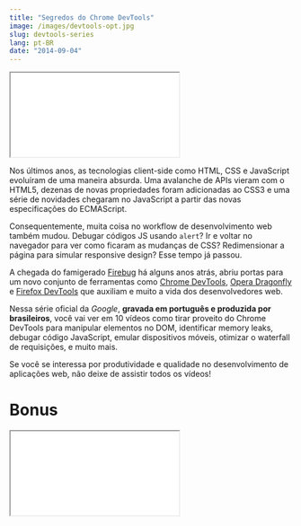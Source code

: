 ```yaml
---
title: "Segredos do Chrome DevTools"
image: /images/devtools-opt.jpg
slug: devtools-series
lang: pt-BR
date: "2014-09-04"
---
```


<div class="iframe-wrap">
  <iframe src="//www.youtube.com/embed/videoseries?list=PLiGzvgwA5Gmgnq5vPjJxW52hDiX3ndL53">
  </iframe>
</div>

Nos últimos anos, as tecnologias client-side como HTML, CSS e JavaScript evoluíram de uma maneira absurda. Uma avalanche de APIs vieram com o HTML5, dezenas de novas propriedades foram adicionadas ao CSS3 e uma série de novidades chegaram no JavaScript a partir das novas especificações do ECMAScript.

Consequentemente, muita coisa no workflow de desenvolvimento web também mudou. Debugar códigos JS usando `alert`? Ir e voltar no navegador para ver como ficaram as mudanças de CSS? Redimensionar a página para simular responsive design? Esse tempo já passou.

<!-- more -->

A chegada do famigerado [Firebug](http://getfirebug.com/) há alguns anos atrás, abriu portas para um novo conjunto de ferramentas como [Chrome DevTools](https://developer.chrome.com/devtools), [Opera Dragonfly](http://www.opera.com/dragonfly/) e [Firefox DevTools](https://developer.mozilla.org/en/docs/Tools) que auxiliam e muito a vida dos desenvolvedores web.

Nessa série oficial da _Google_, **gravada em português e produzida por brasileiros**, você vai ver em 10 vídeos como tirar proveito do Chrome DevTools para manipular elementos no DOM, identificar memory leaks, debugar código JavaScript, emular dispositivos móveis, otimizar o waterfall de requisições, e muito mais.

Se você se interessa por produtividade e qualidade no desenvolvimento de aplicações web, não deixe de assistir todos os vídeos!

# Bonus

<div class="iframe-wrap">
  <iframe src="//www.youtube.com/embed/JKEb-QmThJ0">
  </iframe>
</div>

